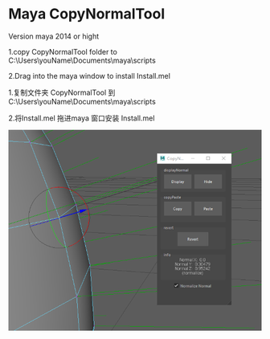 # Maya CopyNormalTool
Version maya 2014 or hight

1.copy CopyNormalTool folder to
C:\Users\youName\Documents\maya\scripts

2.Drag into the maya window to install
Install.mel 


1.复制文件夹 CopyNormalTool 到
C:\Users\youName\Documents\maya\scripts

2.将Install.mel 拖进maya 窗口安装
Install.mel 

 ![image](https://github.com/ShaderFallback/MayaCopyNormalTool/blob/main/CopyNormalTool.png)
